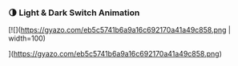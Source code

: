 <h3>🌗 Light & Dark Switch Animation</h3>

[![](https://gyazo.com/eb5c5741b6a9a16c692170a41a49c858.png | width=100)


](https://gyazo.com/eb5c5741b6a9a16c692170a41a49c858.png)
